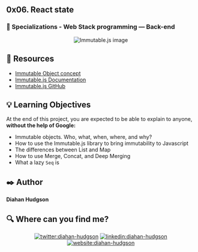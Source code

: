 ## 0x06. React state

### :open_file_folder: Specializations - Web Stack programming ― Back-end


<p align="center">
    <img src="https://blog.jscrambler.com/content/images/2016/12/immutable_js1.png" alt="Immutable.js image">
</p>

## :closed_book: Resources

* [Immutable Object concept](https://en.wikipedia.org/wiki/Immutable_object)
* [Immutable.js Documentation](https://immutable-js.com/docs/v4.0.0-rc.14)
* [Immutable.js GitHub](https://github.com/immutable-js/immutable-js)

## :bulb: Learning Objectives
At the end of this project, you are expected to be able to explain to anyone, **without the help of Google:**

* Immutable objects. Who, what, when, where, and why?
* How to use the Immutable.js library to bring immutability to Javascript
* The differences between List and Map
* How to use Merge, Concat, and Deep Merging
* What a lazy `Seq` is

## :black_nib: Author

**Diahan Hudgson** 

## :mag: Where can you find me?

<p align="center">
<a href="https://twitter.com/diacaroll" target="_blank">
    <img src="https://img.icons8.com/bubbles/100/000000/twitter.png"/ alt="twitter:diahan-hudgson"></a>
<a href="https://www.linkedin.com/in/diahan-hudgson/" target="_blank">
    <img src="https://img.icons8.com/bubbles/100/000000/linkedin.png"/ alt="linkedin:diahan-hudgson"></a>
<a href="https://diahancaroll.vercel.app/" target="_blank">    
    <img src="https://img.icons8.com/bubbles/100/000000/web.png"/ alt="website:diahan-hudgson"></a>
</p>